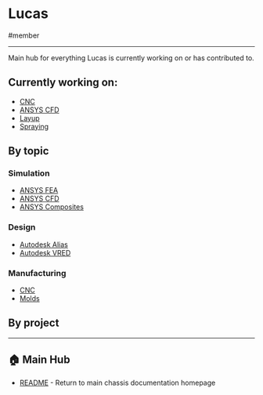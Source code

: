 # Lucas
#member

---

Main hub for everything Lucas is currently working on or has contributed to.
## Currently working on:
- [CNC](CNC.md)
- [ANSYS CFD](CFD.md)
- [Layup](Layup.md)
- [Spraying](Spraying.md)

## By topic

### Simulation
- [ANSYS FEA](FEA.md)
- [ANSYS CFD](CFD.md)
- [ANSYS Composites](ACP.md)

### Design
- [Autodesk Alias](Alias.md)
- [Autodesk VRED](VRED.md)

### Manufacturing
- [CNC](CNC.md)
- [Molds](Molds.md)

## By project

---

## 🏠 Main Hub
- [README](../README.md) - Return to main chassis documentation homepage